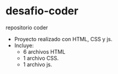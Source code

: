 # desafio-coder
repositorio coder

- Proyecto realizado con HTML, CSS y js.
- Incluye:
    + 6 archivos HTML
    + 1 archivo CSS.
    + 1 archivo js.
    


